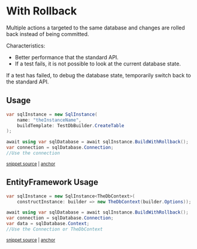 <!--
GENERATED FILE - DO NOT EDIT
This file was generated by [MarkdownSnippets](https://github.com/SimonCropp/MarkdownSnippets).
Source File: /pages/mdsource/with-rollback.source.md
To change this file edit the source file and then run MarkdownSnippets.
-->

# With Rollback

Multiple actions a targeted to the same database and changes are rolled back instead of being committed.

Characteristics:

 * Better performance that the standard API.
 * If a test fails, it is not possible to look at the current database state.

If a test has failed, to debug the database state, temporarily switch back to the standard API.


## Usage

<!-- snippet: WithRollback -->
<a id='snippet-withrollback'></a>
```cs
var sqlInstance = new SqlInstance(
    name: "theInstanceName",
    buildTemplate: TestDbBuilder.CreateTable
);

await using var sqlDatabase = await sqlInstance.BuildWithRollback();
var connection = sqlDatabase.Connection;
//Use the connection
```
<sup><a href='/src/LocalDb.Tests/Snippets/WithRollback.cs#L8-L17' title='File snippet `withrollback` was extracted from'>snippet source</a> | <a href='#snippet-withrollback' title='Navigate to start of snippet `withrollback`'>anchor</a></sup>
<!-- endsnippet -->


## EntityFramework Usage

<!-- snippet: EfWithRollback -->
<a id='snippet-efwithrollback'></a>
```cs
var sqlInstance = new SqlInstance<TheDbContext>(
    constructInstance: builder => new TheDbContext(builder.Options));

await using var sqlDatabase = await sqlInstance.BuildWithRollback();
var connection = sqlDatabase.Connection;
var data = sqlDatabase.Context;
//Use the Connection or TheDbContext
```
<sup><a href='/src/EfLocalDb.Tests/Snippets/WithRollback.cs#L8-L16' title='File snippet `efwithrollback` was extracted from'>snippet source</a> | <a href='#snippet-efwithrollback' title='Navigate to start of snippet `efwithrollback`'>anchor</a></sup>
<!-- endsnippet -->
